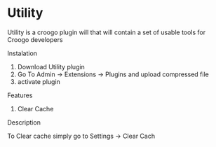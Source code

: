 Utility
==============

Utility is a croogo plugin will that will contain a set of usable tools for Croogo developers

Instalation

1) Download Utility plugin
2) Go To Admin -> Extensions -> Plugins and upload compressed file
3) activate plugin

Features

1) Clear Cache


Description

To Clear cache simply go to Settings -> Clear Cach 
